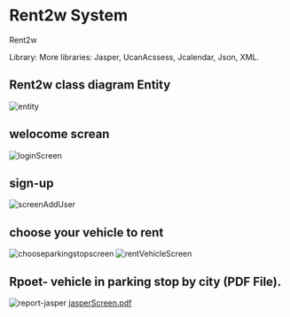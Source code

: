 # Rent2w System
Rent2w



Library: 
More libraries: Jasper, UcanAcssess, Jcalendar, Json, XML. 


## Rent2w class diagram Entity
![entity](https://user-images.githubusercontent.com/60628997/77307263-9d51cc80-6d01-11ea-8918-c197f5a1f0ed.png)

## welocome screan
![loginScreen](https://user-images.githubusercontent.com/60628997/77531588-d756d600-6e9b-11ea-944f-0c8e57e0553e.png)

## sign-up
![screenAddUser](https://user-images.githubusercontent.com/60628997/77535517-61566d00-6ea3-11ea-9dc0-563e1d3bc564.png)

## choose your vehicle to rent
![chooseparkingstopscreen](https://user-images.githubusercontent.com/60628997/77572197-3a199300-6ed7-11ea-83db-5955206442e8.png)
![rentVehicleScreen](https://user-images.githubusercontent.com/60628997/77572204-3be35680-6ed7-11ea-85b9-431881a6afa9.png)

## Rpoet- vehicle in parking stop by city (PDF File).  
![report-jasper](https://user-images.githubusercontent.com/60628997/77518871-2e9e7b80-6e87-11ea-8daf-59e0ccfc35ac.png)
[jasperScreen.pdf](https://github.com/AyalaGranat/Rent2w/files/4379590/jasperScreen.pdf)

